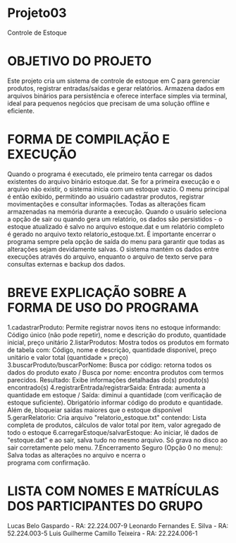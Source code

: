 # Projeto03
Controle de Estoque

# OBJETIVO DO PROJETO
Este projeto cria um sistema de controle de estoque em C para gerenciar produtos, registrar entradas/saídas e gerar relatórios. Armazena dados em arquivos binários para persistência e oferece interface simples via terminal, ideal para pequenos negócios que precisam de uma solução offline e eficiente.

# FORMA DE COMPILAÇÃO E EXECUÇÃO
Quando o programa é executado, ele primeiro tenta carregar os dados existentes do arquivo binário estoque.dat. Se for a primeira execução e o arquivo não existir, o sistema inicia com um estoque vazio. O menu principal é então exibido, permitindo ao usuário cadastrar produtos, registrar movimentações e consultar informações. Todas as alterações ficam armazenadas na memória durante a execução. Quando o usuário seleciona a opção de sair ou quando gera um relatório, os dados são persistidos - o estoque atualizado é salvo no arquivo estoque.dat e um relatório completo é gerado no arquivo texto relatorio_estoque.txt. É importante encerrar o programa sempre pela opção de saída do menu para garantir que todas as alterações sejam devidamente salvas. O sistema mantém os dados entre execuções através do arquivo, enquanto o arquivo de texto serve para consultas externas e backup dos dados.

# BREVE EXPLICAÇÃO SOBRE A FORMA DE USO DO PROGRAMA
1.cadastrarProduto: Permite registrar novos itens no estoque informando: Código único (não pode repetir), nome e descrição do produto, quantidade inicial, preço unitário
2.listarProdutos: Mostra todos os produtos em formato de tabela com: Código, nome e descrição, quantidade disponível, preço unitário e valor total (quantidade × preço)
3.buscarProduto/buscarPorNome: Busca por código: retorna todos os dados do produto exato / Busca por nome: encontra produtos com termos parecidos. Resultado: Exibe informações detalhadas do(s) produto(s) encontrado(s)
4.registrarEntrada/registrarSaida: Entrada: aumenta a quantidade em estoque / Saída: diminui a quantidade (com verificação de estoque suficiente). Obrigatório informar código do produto e quantidade. Além de, bloqueiar saídas maiores que o estoque disponível
5.gerarRelatorio: Cria arquivo "relatorio_estoque.txt" contendo: Lista completa de produtos, cálculos de valor total por item, valor agregado de todo o estoque
6.carregarEstoque/salvarEstoque: Ao iniciar, lê dados de "estoque.dat" e ao sair, salva tudo no mesmo arquivo. Só grava no disco ao sair corretamente pelo menu.
7.Encerramento Seguro (Opção 0 no menu): Salva todas as alterações no arquivo e ncerra o programa com confirmação.

# LISTA COM NOMES E MATRÍCULAS DOS PARTICIPANTES DO GRUPO
Lucas Belo Gaspardo - RA: 22.224.007-9
Leonardo Fernandes E. Silva - RA: 52.224.003-5
Luis Guilherme Camillo Teixeira - RA: 22.224.006-1
